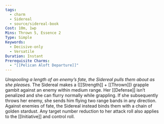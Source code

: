 ```yaml
---
tags:
  - charm
  - Sidereal
  - source/sidereal-book
Cost: 10m, 1wp
Mins: Thrown 5, Essence 2
Type: Simple
Keywords:
  - Decisive-only
  - Versatile
Duration: Instant
Prerequisite Charms:
  - "[[Pelican Aloft Departure]]"
---
```

*Unspooling a length of an enemy’s fate, the Sidereal pulls them about as she pleases.*
The Sidereal makes a ([[Strength]] + [[Thrown]]) grapple gambit against an enemy within medium range. Her [[Defense]] isn’t penalized and she can flurry normally while grappling. If she subsequently throws her enemy, she sends him flying two range bands in any direction. Against enemies of fate, the Sidereal instead binds them with a chain of golden stardust. Any target number reduction to her attack roll also applies to the [[Initiative]] and control roll.